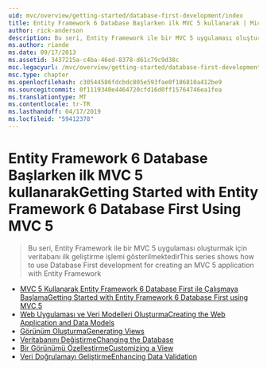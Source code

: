 ```yaml
---
uid: mvc/overview/getting-started/database-first-development/index
title: Entity Framework 6 Database Başlarken ilk MVC 5 kullanarak | Microsoft Docs
author: rick-anderson
description: Bu seri, Entity Framework ile bir MVC 5 uygulaması oluşturmak için veritabanı ilk geliştirme işlemi gösterilmektedir
ms.author: riande
ms.date: 09/17/2013
ms.assetid: 3437215a-c4ba-46ed-8378-d61c79c9d38c
msc.legacyurl: /mvc/overview/getting-started/database-first-development
msc.type: chapter
ms.openlocfilehash: c30544586fdcbdc805e593fae0f186810a412be9
ms.sourcegitcommit: 0f1119340e4464720cfd16d0ff15764746ea1fea
ms.translationtype: MT
ms.contentlocale: tr-TR
ms.lasthandoff: 04/17/2019
ms.locfileid: "59412378"
---
```

# <a name="getting-started-with-entity-framework-6-database-first-using-mvc-5"></a><span data-ttu-id="7c4be-103">Entity Framework 6 Database Başlarken ilk MVC 5 kullanarak</span><span class="sxs-lookup"><span data-stu-id="7c4be-103">Getting Started with Entity Framework 6 Database First Using MVC 5</span></span>

> <span data-ttu-id="7c4be-104">Bu seri, Entity Framework ile bir MVC 5 uygulaması oluşturmak için veritabanı ilk geliştirme işlemi gösterilmektedir</span><span class="sxs-lookup"><span data-stu-id="7c4be-104">This series shows how to use Database First development for creating an MVC 5 application with Entity Framework</span></span>


- [<span data-ttu-id="7c4be-105">MVC 5 Kullanarak Entity Framework 6 Database First ile Çalışmaya Başlama</span><span class="sxs-lookup"><span data-stu-id="7c4be-105">Getting Started with Entity Framework 6 Database First using MVC 5</span></span>](setting-up-database.md)
- [<span data-ttu-id="7c4be-106">Web Uygulaması ve Veri Modelleri Oluşturma</span><span class="sxs-lookup"><span data-stu-id="7c4be-106">Creating the Web Application and Data Models</span></span>](creating-the-web-application.md)
- [<span data-ttu-id="7c4be-107">Görünüm Oluşturma</span><span class="sxs-lookup"><span data-stu-id="7c4be-107">Generating Views</span></span>](generating-views.md)
- [<span data-ttu-id="7c4be-108">Veritabanını Değiştirme</span><span class="sxs-lookup"><span data-stu-id="7c4be-108">Changing the Database</span></span>](changing-the-database.md)
- [<span data-ttu-id="7c4be-109">Bir Görünümü Özelleştirme</span><span class="sxs-lookup"><span data-stu-id="7c4be-109">Customizing a View</span></span>](customizing-a-view.md)
- [<span data-ttu-id="7c4be-110">Veri Doğrulamayı Geliştirme</span><span class="sxs-lookup"><span data-stu-id="7c4be-110">Enhancing Data Validation</span></span>](enhancing-data-validation.md)
